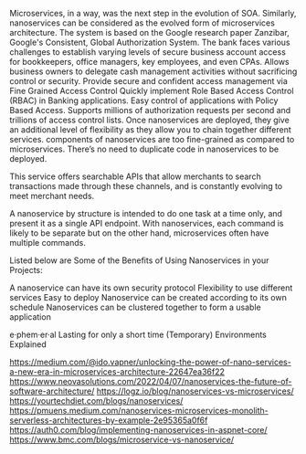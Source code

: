 Microservices, in a way, was the next step in the evolution of SOA. Similarly, nanoservices can be considered as the evolved form of microservices architecture.
The system is based on the Google research paper Zanzibar, Google's Consistent, Global Authorization System. The bank faces various challenges to establish varying levels of secure business account access for bookkeepers, office managers, key employees, and even CPAs. Allows business owners to delegate cash management activities without sacrificing control or security.
  Provide secure and confident access management via Fine Grained Access Control
Quickly implement Role Based Access Control (RBAC) in Banking applications.
  Easy control of applications with Policy Based Access.
Supports millions of authorization requests per second and trillions of access control lists. 
Once nanoservices are deployed, they give an additional level of flexibility as they allow you to chain together different services.
components of nanoservices are too fine-grained as compared to microservices. There’s no need to duplicate code in nanoservices to be deployed.

This service offers searchable APIs that allow merchants to search transactions made through these channels, and is constantly evolving to meet merchant needs.

A nanoservice by structure is intended to do one task at a time only, and present it as a single API endpoint. With nanoservices, each command is likely to be separate but on the other hand, microservices often have multiple commands.

Listed below are Some of the Benefits of Using Nanoservices in your Projects:

A nanoservice can have its own security protocol
Flexibility to use different services
Easy to deploy
Nanoservice can be created according to its own schedule
Nanoservices can be clustered together to form a usable application


e·phem·er·al
Lasting for only a short time
 (Temporary) Environments Explained


 https://medium.com/@ido.vapner/unlocking-the-power-of-nano-services-a-new-era-in-microservices-architecture-22647ea36f22
 https://www.neovasolutions.com/2022/04/07/nanoservices-the-future-of-software-architecture/
 https://logz.io/blog/nanoservices-vs-microservices/
 https://yourtechdiet.com/blogs/nanoservices/
 https://pmuens.medium.com/nanoservices-microservices-monolith-serverless-architectures-by-example-2e95365a0f6f
 https://auth0.com/blog/implementing-nanoservices-in-aspnet-core/
 https://www.bmc.com/blogs/microservice-vs-nanoservice/
